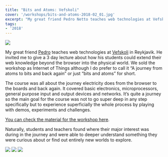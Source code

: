 ```yaml
---
title: "Bits and Atoms: Vefskoli"
cover: '/workshops/bits-and-atoms-2018-02_01.jpg'
excerpt: "My great friend Pedro Netto teaches web technologies at Vefskoli in Reykjavik. He invited me to give a 3 day lecture about how his students could extend their web knowledge beyond the browser into the physical world. We sold the workshop as Internet of Things although I do prefer to call it “A journey from atoms to bits and back again” or just “bits and atoms” for short."
tags:
- '2018'
---
```


![](/workshops/bits-and-atoms-2018-02_04.jpg)

My great friend [Pedro](https://brisa.is/) teaches web technologies at [Vefskoli](https://vefskoli.is/) in Reykjavik. He invited me to give a 3 day lecture about how his students could extend their web knowledge beyond the browser into the physical world. We sold the workshop as Internet of Things although I do prefer to call it “A journey from atoms to bits and back again” or just “bits and atoms” for short.

The course was all about the journey electricity does from the browser to the boards and back again. It covered basic electronics, microprocessors, general purpose input and output devices and networks. It’s quite a journey so the main goal for the course was not to go super deep in any step specifically but to experience superficially the whole process by playing with demos, experiments and challenges.

[You can check the material for the workshop here](https://github.com/murilopolese/bits-and-atoms).

Naturally, students and teachers found where their major interest was during in the journey and were able to deeper understand something they were curious about or find out entirely new worlds to explore.

![](/workshops/bits-and-atoms-2018-02_01.jpg)
![](/workshops/bits-and-atoms-2018-02_02.jpg)
![](/workshops/bits-and-atoms-2018-02_03.jpg)
